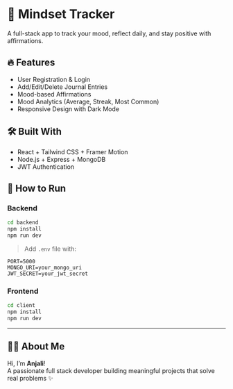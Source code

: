 # 🧠 Mindset Tracker

A full-stack app to track your mood, reflect daily, and stay positive with affirmations.

## 🔥 Features
- User Registration & Login
- Add/Edit/Delete Journal Entries
- Mood-based Affirmations
- Mood Analytics (Average, Streak, Most Common)
- Responsive Design with Dark Mode

## 🛠️ Built With
- React + Tailwind CSS + Framer Motion
- Node.js + Express + MongoDB
- JWT Authentication

## 🚀 How to Run

### Backend
```bash
cd backend
npm install
npm run dev
```

> Add `.env` file with:
```
PORT=5000  
MONGO_URI=your_mongo_uri  
JWT_SECRET=your_jwt_secret
```

### Frontend
```bash
cd client
npm install
npm run dev
```

---

## 👩‍💻 About Me

Hi, I’m **Anjali**!  
A passionate full stack developer building meaningful projects that solve real problems ✨
